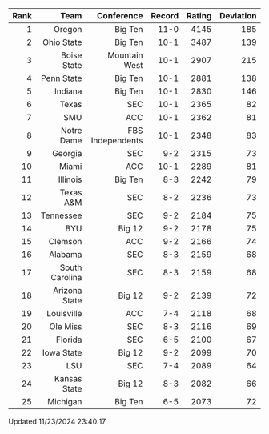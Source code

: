 | Rank  | Team                 | Conference           | Record   | Rating | Deviation |
| ---:  | ---:                 | ---:                 | ---:     | ---:   | ---:      |
| 1     | Oregon               | Big Ten              | 11-0     | 4145   | 185       |
| 2     | Ohio State           | Big Ten              | 10-1     | 3487   | 139       |
| 3     | Boise State          | Mountain West        | 10-1     | 2907   | 215       |
| 4     | Penn State           | Big Ten              | 10-1     | 2881   | 138       |
| 5     | Indiana              | Big Ten              | 10-1     | 2830   | 146       |
| 6     | Texas                | SEC                  | 10-1     | 2365   | 82        |
| 7     | SMU                  | ACC                  | 10-1     | 2362   | 81        |
| 8     | Notre Dame           | FBS Independents     | 10-1     | 2348   | 83        |
| 9     | Georgia              | SEC                  | 9-2      | 2315   | 73        |
| 10    | Miami                | ACC                  | 10-1     | 2289   | 81        |
| 11    | Illinois             | Big Ten              | 8-3      | 2242   | 79        |
| 12    | Texas A&M            | SEC                  | 8-2      | 2236   | 73        |
| 13    | Tennessee            | SEC                  | 9-2      | 2184   | 75        |
| 14    | BYU                  | Big 12               | 9-2      | 2178   | 75        |
| 15    | Clemson              | ACC                  | 9-2      | 2166   | 74        |
| 16    | Alabama              | SEC                  | 8-3      | 2159   | 68        |
| 17    | South Carolina       | SEC                  | 8-3      | 2159   | 68        |
| 18    | Arizona State        | Big 12               | 9-2      | 2139   | 72        |
| 19    | Louisville           | ACC                  | 7-4      | 2118   | 68        |
| 20    | Ole Miss             | SEC                  | 8-3      | 2116   | 69        |
| 21    | Florida              | SEC                  | 6-5      | 2100   | 67        |
| 22    | Iowa State           | Big 12               | 9-2      | 2099   | 70        |
| 23    | LSU                  | SEC                  | 7-4      | 2089   | 64        |
| 24    | Kansas State         | Big 12               | 8-3      | 2082   | 66        |
| 25    | Michigan             | Big Ten              | 6-5      | 2073   | 72        |

Updated 11/23/2024 23:40:17
